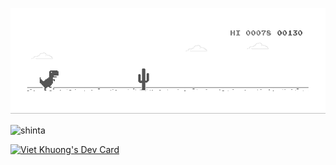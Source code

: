 ![shinta](dino.gif)

![shinta](anime-kimetsu.gif)

<a href="https://app.daily.dev/shinta"><img src="https://api.daily.dev/devcards/32d0e50c032845268747085c940f1eeb.png?r=9sw" width="400" alt="Viet Khuong's Dev Card"/></a>
